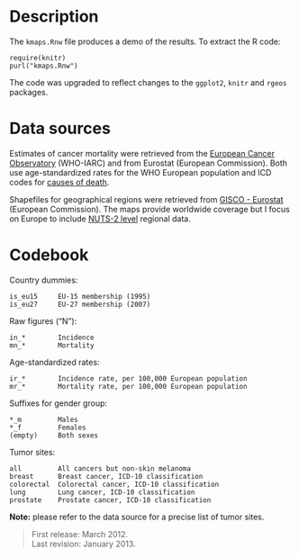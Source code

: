 # Description

The `kmaps.Rnw` file produces a demo of the results. To extract the R code:

    require(knitr)
    purl("kmaps.Rnw")

The code was upgraded to reflect changes to the `ggplot2`, `knitr` and `rgeos` packages.

# Data sources

Estimates of cancer mortality were retrieved from the [European Cancer Observatory][eco] (WHO-IARC) and from Eurostat (European Commission). Both use age-standardized rates for the WHO European population and ICD codes for [causes of death][cod].

Shapefiles for geographical regions were retrieved from [GISCO - Eurostat][gisco] (European Commission). The maps provide worldwide coverage but I focus on Europe to include [NUTS-2 level][reg] regional data.

[eco]: http://eu-cancer.iarc.fr/
[gisco]: http://epp.eurostat.ec.europa.eu/portal/page/portal/gisco_Geographical_information_maps/popups/references/administrative_units_statistical_units_1
[cod]: http://epp.eurostat.ec.europa.eu/statistics_explained/index.php/Causes_of_death_statistics
[reg]: http://epp.eurostat.ec.europa.eu/statistics_explained/index.php/Causes_of_death_statistics_at_regional_level

# Codebook

Country dummies:

	is_eu15		EU-15 membership (1995)
	is_eu27		EU-27 membership (2007)

Raw figures (“N”):

	in_*		Incidence
	mn_*		Mortality

Age-standardized rates:

	ir_*		Incidence rate, per 100,000 European population
	mr_*		Mortality rate, per 100,000 European population
	
Suffixes for gender group:

	*_m			Males
	*_f			Females
	(empty)		Both sexes

Tumor sites:

	all			All cancers but non-skin melanoma
	breast		Breast cancer, ICD-10 classification
	colorectal	Colorectal cancer, ICD-10 classification
	lung		Lung cancer, ICD-10 classification
	prostate	Prostate cancer, ICD-10 classification

__Note:__ please refer to the data source for a precise list of tumor sites.

> First release: March 2012.  
> Last revision: January 2013.
